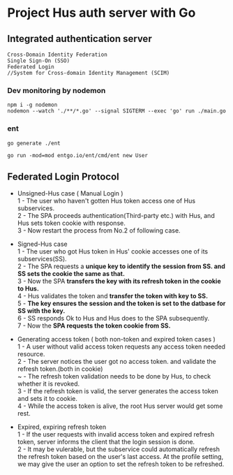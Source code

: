# Project Hus auth server with Go

## Integrated authentication server

```
Cross-Domain Identity Federation
Single Sign-On (SSO)
Federated Login
//System for Cross-domain Identity Management (SCIM)
```

### Dev monitoring by nodemon

```
npm i -g nodemon
nodemon --watch './**/*.go' --signal SIGTERM --exec 'go' run ./main.go
```

### ent

```
go generate ./ent

go run -mod=mod entgo.io/ent/cmd/ent new User
```

## Federated Login Protocol

- Unsigned-Hus case ( Manual Login )<br>
  1 - The user who haven't gotten Hus token access one of Hus subservices.<br>
  2 - The SPA proceeds authentication(Third-party etc.) with Hus, and Hus sets token cookie with response.<br>
  3 - Now restart the process from No.2 of following case.<br>

- Signed-Hus case<br>
  1 - The user who got Hus token in Hus' cookie accesses one of its subservices(SS).<br>
  2 - The SPA requests a **unique key to identify the session from SS. and SS sets the cookie the same as that.**<br>
  3 - Now the SPA **transfers the key with its refresh token in the cookie to Hus.**<br>
  4 - Hus validates the token and **transfer the token with key to SS.**<br>
  5 - **The key ensures the session and the token is set to the datbase for SS with the key.**<br>
  6 - SS responds Ok to Hus and Hus does to the SPA subsequently.<br>
  7 - Now the **SPA requests the token cookie from SS.**<br>

- Generating access token ( both non-token and expired token cases )<br>
  1 - A user without valid access token requests any access token needed resource.<br>
  2 - The server notices the user got no access token. and validate the refresh token.(both in cookie)<br>
  ~ - The refresh token validation needs to be done by Hus, to check whether it is revoked.<br>
  3 - If the refresh token is valid, the server generates the access token and sets it to cookie.<br>
  4 - While the access token is alive, the root Hus server would get some rest.<br>

- Expired, expiring refresh token<br>
  1 - If the user requests with invalid access token and expired refresh token, server informs the client that the login session is done.<br>
  2 - It may be vulerable, but the subservice could automatically refresh the refresh token based on the user's last access. At the profile setting, we may give the user an option to set the refresh token to be refreshed.<br>
